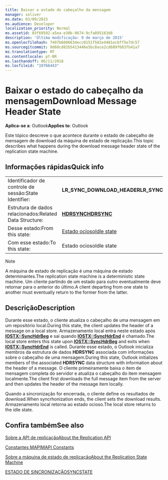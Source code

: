 ```yaml
---
title: Baixar o estado do cabeçalho da mensagem
manager: soliver
ms.date: 03/09/2015
ms.audience: Developer
localization_priority: Normal
ms.assetid: 03f69592-a5ea-e30b-9674-9cfa895163d8
description: 'Última modificação: 9 de março de 2015'
ms.openlocfilehash: 7407b6606634ecc0151f582e4481ecbff5e7dc57
ms.sourcegitcommit: 9d60cd82b5413446e5bc8ace2cd689f683fb41a7
ms.translationtype: MT
ms.contentlocale: pt-BR
ms.lasthandoff: 06/11/2018
ms.locfileid: "19766443"
---
```

# <a name="download-message-header-state"></a><span data-ttu-id="9a929-103">Baixar o estado do cabeçalho da mensagem</span><span class="sxs-lookup"><span data-stu-id="9a929-103">Download Message Header State</span></span>

  
  
<span data-ttu-id="9a929-104">**Aplica-se a**: Outlook</span><span class="sxs-lookup"><span data-stu-id="9a929-104">**Applies to**: Outlook</span></span> 
  
 <span data-ttu-id="9a929-105">Este tópico descreve o que acontece durante o estado de cabeçalho de mensagem de download da máquina de estado de replicação.</span><span class="sxs-lookup"><span data-stu-id="9a929-105">This topic describes what happens during the download message header state of the replication state machine.</span></span> 
  
## <a name="quick-info"></a><span data-ttu-id="9a929-106">Informações rápidas</span><span class="sxs-lookup"><span data-stu-id="9a929-106">Quick info</span></span>

|||
|:-----|:-----|
|<span data-ttu-id="9a929-107">Identificador de controle de sessão:</span><span class="sxs-lookup"><span data-stu-id="9a929-107">State Identifier:</span></span>  <br/> |<span data-ttu-id="9a929-108">**LR_SYNC_DOWNLOAD_HEADER**</span><span class="sxs-lookup"><span data-stu-id="9a929-108">**LR_SYNC_DOWNLOAD_HEADER**</span></span> <br/> |
|<span data-ttu-id="9a929-109">Estrutura de dados relacionados:</span><span class="sxs-lookup"><span data-stu-id="9a929-109">Related Data Structure:</span></span>  <br/> |<span data-ttu-id="9a929-110">**[HDRSYNC](hdrsync.md)**</span><span class="sxs-lookup"><span data-stu-id="9a929-110">**[HDRSYNC](hdrsync.md)**</span></span> <br/> |
|<span data-ttu-id="9a929-111">Desse estado:</span><span class="sxs-lookup"><span data-stu-id="9a929-111">From this state:</span></span>  <br/> |[<span data-ttu-id="9a929-112">Estado ocioso</span><span class="sxs-lookup"><span data-stu-id="9a929-112">Idle state</span></span>](idle-state.md) <br/> |
|<span data-ttu-id="9a929-113">Com esse estado:</span><span class="sxs-lookup"><span data-stu-id="9a929-113">To this state:</span></span>  <br/> |<span data-ttu-id="9a929-114">Estado ocioso</span><span class="sxs-lookup"><span data-stu-id="9a929-114">Idle state</span></span>  <br/> |
   
> [!NOTE]
> <span data-ttu-id="9a929-115">A máquina de estado de replicação é uma máquina de estado determinantes.</span><span class="sxs-lookup"><span data-stu-id="9a929-115">The replication state machine is a deterministic state machine.</span></span> <span data-ttu-id="9a929-116">Um cliente partindo de um estado para outro eventualmente deve retornar para o anterior do último.</span><span class="sxs-lookup"><span data-stu-id="9a929-116">A client departing from one state to another must eventually return to the former from the latter.</span></span> 
  
## <a name="description"></a><span data-ttu-id="9a929-117">Descrição</span><span class="sxs-lookup"><span data-stu-id="9a929-117">Description</span></span>

<span data-ttu-id="9a929-118">Durante esse estado, o cliente atualiza o cabeçalho de uma mensagem em um repositório local.</span><span class="sxs-lookup"><span data-stu-id="9a929-118">During this state, the client updates the header of a message on a local store.</span></span> <span data-ttu-id="9a929-119">Armazenamento local entra neste estado após **[IOSTX::SyncHdrBeg](iostx-synchdrbeg.md)** e sai quando **[IOSTX::SyncHdrEnd](iostx-synchdrend.md)** é chamado.</span><span class="sxs-lookup"><span data-stu-id="9a929-119">The local store enters this state upon **[IOSTX::SyncHdrBeg](iostx-synchdrbeg.md)** and exits when **[IOSTX::SyncHdrEnd](iostx-synchdrend.md)** is called.</span></span> <span data-ttu-id="9a929-120">Durante esse estado, o Outlook inicializa membros da estrutura de dados **HDRSYNC** associada com informações sobre o cabeçalho de uma mensagem.</span><span class="sxs-lookup"><span data-stu-id="9a929-120">During this state, Outlook initializes members of the associated **HDRSYNC** data structure with information about the header of a message.</span></span> <span data-ttu-id="9a929-121">O cliente primeiramente baixa o item de mensagem completa do servidor e atualiza o cabeçalho do item mensagem localmente.</span><span class="sxs-lookup"><span data-stu-id="9a929-121">The client first downloads the full message item from the server and then updates the header of the message item locally.</span></span> 
  
<span data-ttu-id="9a929-122">Quando a sincronização for encerrada, o cliente define os resultados de download.</span><span class="sxs-lookup"><span data-stu-id="9a929-122">When syncrhonization ends, the client sets the download results.</span></span> <span data-ttu-id="9a929-123">Armazenamento local retorna ao estado ocioso.</span><span class="sxs-lookup"><span data-stu-id="9a929-123">The local store returns to the idle state.</span></span>
  
## <a name="see-also"></a><span data-ttu-id="9a929-124">Confira também</span><span class="sxs-lookup"><span data-stu-id="9a929-124">See also</span></span>



[<span data-ttu-id="9a929-125">Sobre a API de replicação</span><span class="sxs-lookup"><span data-stu-id="9a929-125">About the Replication API</span></span>](about-the-replication-api.md)
  
[<span data-ttu-id="9a929-126">Constantes MAPI</span><span class="sxs-lookup"><span data-stu-id="9a929-126">MAPI Constants</span></span>](mapi-constants.md)
  
[<span data-ttu-id="9a929-127">Sobre a máquina de estado de replicação</span><span class="sxs-lookup"><span data-stu-id="9a929-127">About the Replication State Machine</span></span>](about-the-replication-state-machine.md)
  
[<span data-ttu-id="9a929-128">ESTADO DE SINCRONIZAÇÃO</span><span class="sxs-lookup"><span data-stu-id="9a929-128">SYNCSTATE</span></span>](syncstate.md)

